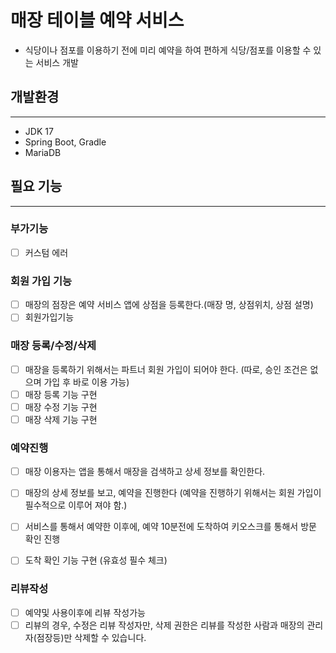 # 매장 테이블 예약 서비스
- 식당이나 점포를 이용하기 전에 미리 예약을 하여 편하게 식당/점포를 이용할 수 있는 서비스 개발

## 개발환경
---
- JDK 17
- Spring Boot, Gradle
- MariaDB
  
## 필요 기능
---
### 부가기능
- [ ] 커스텀 에러

### 회원 가입 기능
- [ ] 매장의 점장은 예약 서비스 앱에 상점을 등록한다.(매장 명, 상점위치, 상점 설명)
- [ ] 회원가입기능

### 매장 등록/수정/삭제 
- [ ] 매장을 등록하기 위해서는 파트너 회원 가입이 되어야 한다.
(따로, 승인 조건은 없으며 가입 후 바로 이용 가능)
- [ ] 매장 등록 기능 구현 
- [ ] 매장 수정 기능 구현 
- [ ] 매장 삭제 기능 구현 

### 예약진행
- [ ] 매장 이용자는 앱을 통해서 매장을 검색하고 상세 정보를 확인한다.

- [ ] 매장의 상세 정보를 보고, 예약을 진행한다
(예약을 진행하기 위해서는 회원 가입이 필수적으로 이루어 져야 함.)

- [ ] 서비스를 통해서 예약한 이후에, 예약 10분전에 도착하여 키오스크를 통해서 방문 확인 진행
- [ ] 도착 확인 기능 구현 (유효성 필수 체크)

### 리뷰작성
- [ ] 예약및 사용이후에 리뷰 작성가능
- [ ] 리뷰의 경우, 수정은 리뷰 작성자만, 삭제 권한은 리뷰를 작성한 사람과 매장의 관리자(점장등)만 삭제할 수 있습니다.
